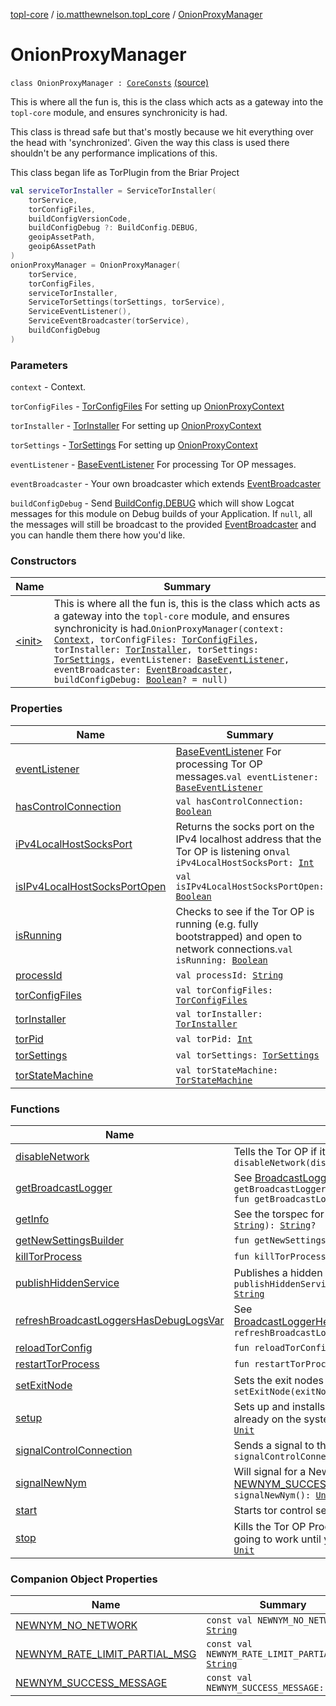 [topl-core](../../index.md) / [io.matthewnelson.topl_core](../index.md) / [OnionProxyManager](./index.md)

# OnionProxyManager

`class OnionProxyManager : `[`CoreConsts`](../../io.matthewnelson.topl_core.util/-core-consts/index.md) [(source)](https://github.com/05nelsonm/TorOnionProxyLibrary-Android/blob/master/topl-core/src/main/java/io/matthewnelson/topl_core/OnionProxyManager.kt#L91)

This is where all the fun is, this is the class which acts as a gateway into the `topl-core`
module, and ensures synchronicity is had.

This class is thread safe but that's mostly because we hit everything over the head
with 'synchronized'. Given the way this class is used there shouldn't be any performance
implications of this.

This class began life as TorPlugin from the Briar Project

``` kotlin
val serviceTorInstaller = ServiceTorInstaller(
    torService,
    torConfigFiles,
    buildConfigVersionCode,
    buildConfigDebug ?: BuildConfig.DEBUG,
    geoipAssetPath,
    geoip6AssetPath
)
onionProxyManager = OnionProxyManager(
    torService,
    torConfigFiles,
    serviceTorInstaller,
    ServiceTorSettings(torSettings, torService),
    ServiceEventListener(),
    ServiceEventBroadcaster(torService),
    buildConfigDebug
)
```

### Parameters

`context` - Context.

`torConfigFiles` - [TorConfigFiles](http://FIX_DOKKA_LINKS/topl-core-base/io.matthewnelson.topl_core_base/-tor-config-files/index.md) For setting up [OnionProxyContext](#)

`torInstaller` - [TorInstaller](../../io.matthewnelson.topl_core.util/-tor-installer/index.md) For setting up [OnionProxyContext](#)

`torSettings` - [TorSettings](http://FIX_DOKKA_LINKS/topl-core-base/io.matthewnelson.topl_core_base/-tor-settings/index.md) For setting up [OnionProxyContext](#)

`eventListener` - [BaseEventListener](../../io.matthewnelson.topl_core.listener/-base-event-listener/index.md) For processing Tor OP messages.

`eventBroadcaster` - Your own broadcaster which extends [EventBroadcaster](http://FIX_DOKKA_LINKS/topl-core-base/io.matthewnelson.topl_core_base/-event-broadcaster/index.md)

`buildConfigDebug` - Send [BuildConfig.DEBUG](#) which will show Logcat messages for this
module on Debug builds of your Application. If `null`, all the messages will still be
broadcast to the provided [EventBroadcaster](http://FIX_DOKKA_LINKS/topl-core-base/io.matthewnelson.topl_core_base/-event-broadcaster/index.md) and you can handle them there how you'd like.

### Constructors

| Name | Summary |
|---|---|
| [&lt;init&gt;](-init-.md) | This is where all the fun is, this is the class which acts as a gateway into the `topl-core` module, and ensures synchronicity is had.`OnionProxyManager(context: `[`Context`](https://developer.android.com/reference/android/content/Context.html)`, torConfigFiles: `[`TorConfigFiles`](http://FIX_DOKKA_LINKS/topl-core-base/io.matthewnelson.topl_core_base/-tor-config-files/index.md)`, torInstaller: `[`TorInstaller`](../../io.matthewnelson.topl_core.util/-tor-installer/index.md)`, torSettings: `[`TorSettings`](http://FIX_DOKKA_LINKS/topl-core-base/io.matthewnelson.topl_core_base/-tor-settings/index.md)`, eventListener: `[`BaseEventListener`](../../io.matthewnelson.topl_core.listener/-base-event-listener/index.md)`, eventBroadcaster: `[`EventBroadcaster`](http://FIX_DOKKA_LINKS/topl-core-base/io.matthewnelson.topl_core_base/-event-broadcaster/index.md)`, buildConfigDebug: `[`Boolean`](https://kotlinlang.org/api/latest/jvm/stdlib/kotlin/-boolean/index.html)`? = null)` |

### Properties

| Name | Summary |
|---|---|
| [eventListener](event-listener.md) | [BaseEventListener](../../io.matthewnelson.topl_core.listener/-base-event-listener/index.md) For processing Tor OP messages.`val eventListener: `[`BaseEventListener`](../../io.matthewnelson.topl_core.listener/-base-event-listener/index.md) |
| [hasControlConnection](has-control-connection.md) | `val hasControlConnection: `[`Boolean`](https://kotlinlang.org/api/latest/jvm/stdlib/kotlin/-boolean/index.html) |
| [iPv4LocalHostSocksPort](i-pv4-local-host-socks-port.md) | Returns the socks port on the IPv4 localhost address that the Tor OP is listening on`val iPv4LocalHostSocksPort: `[`Int`](https://kotlinlang.org/api/latest/jvm/stdlib/kotlin/-int/index.html) |
| [isIPv4LocalHostSocksPortOpen](is-i-pv4-local-host-socks-port-open.md) | `val isIPv4LocalHostSocksPortOpen: `[`Boolean`](https://kotlinlang.org/api/latest/jvm/stdlib/kotlin/-boolean/index.html) |
| [isRunning](is-running.md) | Checks to see if the Tor OP is running (e.g. fully bootstrapped) and open to network connections.`val isRunning: `[`Boolean`](https://kotlinlang.org/api/latest/jvm/stdlib/kotlin/-boolean/index.html) |
| [processId](process-id.md) | `val processId: `[`String`](https://kotlinlang.org/api/latest/jvm/stdlib/kotlin/-string/index.html) |
| [torConfigFiles](tor-config-files.md) | `val torConfigFiles: `[`TorConfigFiles`](http://FIX_DOKKA_LINKS/topl-core-base/io.matthewnelson.topl_core_base/-tor-config-files/index.md) |
| [torInstaller](tor-installer.md) | `val torInstaller: `[`TorInstaller`](../../io.matthewnelson.topl_core.util/-tor-installer/index.md) |
| [torPid](tor-pid.md) | `val torPid: `[`Int`](https://kotlinlang.org/api/latest/jvm/stdlib/kotlin/-int/index.html) |
| [torSettings](tor-settings.md) | `val torSettings: `[`TorSettings`](http://FIX_DOKKA_LINKS/topl-core-base/io.matthewnelson.topl_core_base/-tor-settings/index.md) |
| [torStateMachine](tor-state-machine.md) | `val torStateMachine: `[`TorStateMachine`](../../io.matthewnelson.topl_core.broadcaster/-tor-state-machine/index.md) |

### Functions

| Name | Summary |
|---|---|
| [disableNetwork](disable-network.md) | Tells the Tor OP if it should accept network connections.`fun disableNetwork(disable: `[`Boolean`](https://kotlinlang.org/api/latest/jvm/stdlib/kotlin/-boolean/index.html)`): `[`Unit`](https://kotlinlang.org/api/latest/jvm/stdlib/kotlin/-unit/index.html) |
| [getBroadcastLogger](get-broadcast-logger.md) | See [BroadcastLoggerHelper.getBroadcastLogger](#)`fun getBroadcastLogger(clazz: `[`Class`](https://docs.oracle.com/javase/6/docs/api/java/lang/Class.html)`<*>): `[`BroadcastLogger`](../../io.matthewnelson.topl_core.broadcaster/-broadcast-logger/index.md)<br>`fun getBroadcastLogger(tagName: `[`String`](https://kotlinlang.org/api/latest/jvm/stdlib/kotlin/-string/index.html)`): `[`BroadcastLogger`](../../io.matthewnelson.topl_core.broadcaster/-broadcast-logger/index.md) |
| [getInfo](get-info.md) | See the torspec for accepted queries:`fun getInfo(queryCommand: `[`String`](https://kotlinlang.org/api/latest/jvm/stdlib/kotlin/-string/index.html)`): `[`String`](https://kotlinlang.org/api/latest/jvm/stdlib/kotlin/-string/index.html)`?` |
| [getNewSettingsBuilder](get-new-settings-builder.md) | `fun getNewSettingsBuilder(): `[`TorSettingsBuilder`](../../io.matthewnelson.topl_core.settings/-tor-settings-builder/index.md) |
| [killTorProcess](kill-tor-process.md) | `fun killTorProcess(): `[`Unit`](https://kotlinlang.org/api/latest/jvm/stdlib/kotlin/-unit/index.html) |
| [publishHiddenService](publish-hidden-service.md) | Publishes a hidden service`fun publishHiddenService(hiddenServicePort: `[`Int`](https://kotlinlang.org/api/latest/jvm/stdlib/kotlin/-int/index.html)`, localPort: `[`Int`](https://kotlinlang.org/api/latest/jvm/stdlib/kotlin/-int/index.html)`): `[`String`](https://kotlinlang.org/api/latest/jvm/stdlib/kotlin/-string/index.html) |
| [refreshBroadcastLoggersHasDebugLogsVar](refresh-broadcast-loggers-has-debug-logs-var.md) | See [BroadcastLoggerHelper.refreshBroadcastLoggersHasDebugLogsVar](#)`fun refreshBroadcastLoggersHasDebugLogsVar(): `[`Unit`](https://kotlinlang.org/api/latest/jvm/stdlib/kotlin/-unit/index.html) |
| [reloadTorConfig](reload-tor-config.md) | `fun reloadTorConfig(): `[`Boolean`](https://kotlinlang.org/api/latest/jvm/stdlib/kotlin/-boolean/index.html) |
| [restartTorProcess](restart-tor-process.md) | `fun restartTorProcess(): `[`Unit`](https://kotlinlang.org/api/latest/jvm/stdlib/kotlin/-unit/index.html) |
| [setExitNode](set-exit-node.md) | Sets the exit nodes through the tor control connection`fun setExitNode(exitNodes: `[`String`](https://kotlinlang.org/api/latest/jvm/stdlib/kotlin/-string/index.html)`?): `[`Boolean`](https://kotlinlang.org/api/latest/jvm/stdlib/kotlin/-boolean/index.html) |
| [setup](setup.md) | Sets up and installs any files needed to run tor. If the tor files are already on the system this does not need to be invoked.`fun setup(): `[`Unit`](https://kotlinlang.org/api/latest/jvm/stdlib/kotlin/-unit/index.html) |
| [signalControlConnection](signal-control-connection.md) | Sends a signal to the  [TorControlConnection](#)`fun signalControlConnection(torControlSignalCommand: `[`String`](https://kotlinlang.org/api/latest/jvm/stdlib/kotlin/-string/index.html)`): `[`Boolean`](https://kotlinlang.org/api/latest/jvm/stdlib/kotlin/-boolean/index.html) |
| [signalNewNym](signal-new-nym.md) | Will signal for a NewNym, then broadcast [NEWNYM_SUCCESS_MESSAGE](-n-e-w-n-y-m_-s-u-c-c-e-s-s_-m-e-s-s-a-g-e.md) if successful.`suspend fun signalNewNym(): `[`Unit`](https://kotlinlang.org/api/latest/jvm/stdlib/kotlin/-unit/index.html) |
| [start](start.md) | Starts tor control service if it isn't already running.`fun start(): `[`Unit`](https://kotlinlang.org/api/latest/jvm/stdlib/kotlin/-unit/index.html) |
| [stop](stop.md) | Kills the Tor OP Process. Once you have called this method nothing is going to work until you either call startWithRepeat or start`fun stop(): `[`Unit`](https://kotlinlang.org/api/latest/jvm/stdlib/kotlin/-unit/index.html) |

### Companion Object Properties

| Name | Summary |
|---|---|
| [NEWNYM_NO_NETWORK](-n-e-w-n-y-m_-n-o_-n-e-t-w-o-r-k.md) | `const val NEWNYM_NO_NETWORK: `[`String`](https://kotlinlang.org/api/latest/jvm/stdlib/kotlin/-string/index.html) |
| [NEWNYM_RATE_LIMIT_PARTIAL_MSG](-n-e-w-n-y-m_-r-a-t-e_-l-i-m-i-t_-p-a-r-t-i-a-l_-m-s-g.md) | `const val NEWNYM_RATE_LIMIT_PARTIAL_MSG: `[`String`](https://kotlinlang.org/api/latest/jvm/stdlib/kotlin/-string/index.html) |
| [NEWNYM_SUCCESS_MESSAGE](-n-e-w-n-y-m_-s-u-c-c-e-s-s_-m-e-s-s-a-g-e.md) | `const val NEWNYM_SUCCESS_MESSAGE: `[`String`](https://kotlinlang.org/api/latest/jvm/stdlib/kotlin/-string/index.html) |

